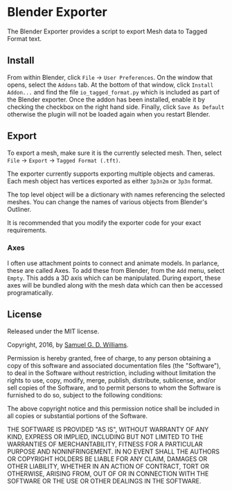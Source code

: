 # Blender Exporter

The Blender Exporter provides a script to export Mesh data to Tagged Format text.

## Install

From within Blender, click `File` -> `User Preferences`. On the window that opens, select the `Addons` tab. At the bottom of that window, click `Install Addon...` and find the file `io_tagged_format.py` which is included as part of the Blender exporter. Once the addon has been installed, enable it by checking the checkbox on the right hand side. Finally, click `Save As Default` otherwise the plugin will not be loaded again when you restart Blender.

## Export

To export a mesh, make sure it is the currently selected mesh. Then, select `File` -> `Export` -> `Tagged Format (.tft)`.

The exporter currently supports exporting multiple objects and cameras. Each mesh object has vertices exported as either `3p3n2m` or `3p3n` format.

The top level object will be a dictionary with names referencing the selected meshes. You can change the names of various objects from Blender's Outliner.

It is recommended that you modify the exporter code for your exact requirements.

### Axes

I often use attachment points to connect and animate models. In parlance, these are called Axes. To add these from Blender, from the `Add` menu, select `Empty`. This adds a 3D axis which can be manipulated. During export, these axes will be bundled along with the mesh data which can then be accessed programatically.

## License

Released under the MIT license.

Copyright, 2016, by [Samuel G. D. Williams](http://www.codeotaku.com/samuel-williams).

Permission is hereby granted, free of charge, to any person obtaining a copy
of this software and associated documentation files (the "Software"), to deal
in the Software without restriction, including without limitation the rights
to use, copy, modify, merge, publish, distribute, sublicense, and/or sell
copies of the Software, and to permit persons to whom the Software is
furnished to do so, subject to the following conditions:

The above copyright notice and this permission notice shall be included in
all copies or substantial portions of the Software.

THE SOFTWARE IS PROVIDED "AS IS", WITHOUT WARRANTY OF ANY KIND, EXPRESS OR
IMPLIED, INCLUDING BUT NOT LIMITED TO THE WARRANTIES OF MERCHANTABILITY,
FITNESS FOR A PARTICULAR PURPOSE AND NONINFRINGEMENT. IN NO EVENT SHALL THE
AUTHORS OR COPYRIGHT HOLDERS BE LIABLE FOR ANY CLAIM, DAMAGES OR OTHER
LIABILITY, WHETHER IN AN ACTION OF CONTRACT, TORT OR OTHERWISE, ARISING FROM,
OUT OF OR IN CONNECTION WITH THE SOFTWARE OR THE USE OR OTHER DEALINGS IN
THE SOFTWARE.
